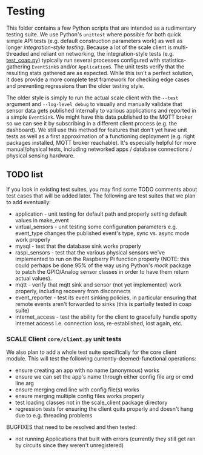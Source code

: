 Testing
=======

This folder contains a few Python scripts that are intended as a rudimentary testing suite.  We use Python's `unittest` where possible for both quick simple API tests (e.g. default construction parameters work) as well as longer *integration-style testing*.
Because a lot of the scale client is multi-threaded and reliant on networking, the integration-style tests (e.g. [test_coap.py](test_coap.py)) typically run several processes configured with statistics-gathering `EventSink`s and/or `Application`s.  The unit tests verify that the resulting stats gathered are as expected.  While this isn't a perfect solution, it does provide a more complete test framework for checking edge cases and preventing regressions than the older testing style.

The older style is simply to run the actual scale client with the `--test` argument and `--log-level debug` to visually and manually validate that sensor data gets published internally to various applications and reported in a simple `EventSink`.
We might have this data published to the MQTT broker so we can see it by subscribing in a different client process (e.g. the dashboard).
We still use this method for features that don't yet have unit tests as well as a first approximation of a functioning deployment (e.g. right packages installed, MQTT broker reachable).
It's especially helpful for more manual/physical tests, including networked apps / database connections / physical sensing hardware.


TODO list
---------

If you look in existing test suites, you may find some TODO comments about test cases that will be added later. 
The following are test suites that we plan to add eventually:

* application - unit testing for default path and properly setting default values in make_event
* virtual_sensors - unit testing some configuration parameters e.g. event_type changes the published event's type, sync vs. async mode work properly
* mysql - test that the database sink works properly
* raspi_sensors - test that the various physical sensors we've implemented to run on the Raspberry Pi function properly (NOTE: this could perhaps be done 95% of the way using Python's *mock* package to patch the GPIO/Analog sensor classes in order to have them return actual values).
* mqtt - verify that mqtt sink and sensor (not yet implemented) work properly, including recovery from disconnects
* event_reporter - test its event sinking policies, in particular ensuring that remote events aren't forwarded to sinks (this is partially tested in coap suite)
* internet_access - test the ability for the client to gracefully handle spotty internet access i.e. connection loss, re-established, lost again, etc.


### SCALE Client `core/client.py` unit tests

We also plan to add a whole test suite specifically for the core client module.  This will test the following currently-deemed-functional operations:

* ensure creating an app with no name (anonymous) works
* ensure we can set the app's name through either config file arg or cmd line arg
* ensure merging cmd line with config file(s) works
* ensure merging multiple config files works properly
* test loading classes not in the scale_client package directory
* regression tests for ensuring the client quits properly and doesn't hang due to e.g. threading problems

BUGFIXES that need to be resolved and then tested:

* not running Applications that built with errors (currently they still get ran by circuits since they weren't unregistered)